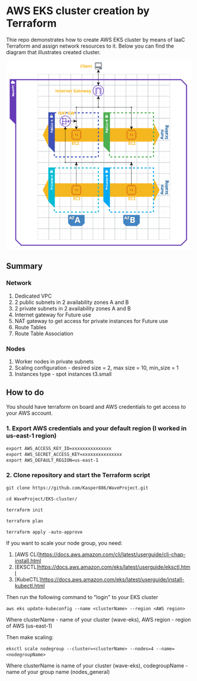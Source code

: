 # AWS EKS cluster creation by Terraform
Thie repo demonstrates how to create AWS EKS cluster by means of IaaC Terraform and assign network resources to it. Below you can find the diagram that illustrates created cluster.

![Image alt](https://github.com/Kasper886/WaveProject/blob/master/EKS-Cluster/files/diagram.png)

## Summary
### Network
1. Dedicated VPC
2. 2 public subnets in 2 availability zones A and B
3. 2 private subnets in 2 availability zones A and B
4. Internet gateway for Future use
5. NAT gateway to get access for private instances for Future use
6. Route Tables
7. Route Table Association

### Nodes
1. Worker nodes in private subnets
2. Scaling configuration - desired size = 2, max size = 10, min_size = 1
3. Instances type - spot instances t3.small

## How to do
You should have terraform on board and AWS credentials to get access to your AWS account.
### 1. Export AWS credentials and your default region (I worked in us-east-1 region)
```
export AWS_ACCESS_KEY_ID=xxxxxxxxxxxxxxx
export AWS_SECRET_ACCESS_KEY=xxxxxxxxxxxxxxx
export AWS_DEFAULT_REGION=us-east-1
```
### 2. Clone repository and start the Terraform script
```
git clone https://github.com/Kasper886/WaveProject.git
```
```
cd WaveProject/EKS-cluster/
```
```
terraform init
```
```
terraform plan
```
```
terraform apply -auto-approve
```
If you want to scale your node group, you need:
1. [AWS CLI]https://docs.aws.amazon.com/cli/latest/userguide/cli-chap-install.html
2. [EKSCTL]https://docs.aws.amazon.com/eks/latest/userguide/eksctl.html
3. [KubeCTL]https://docs.aws.amazon.com/eks/latest/userguide/install-kubectl.html

Then run the following command to "login" to your EKS cluster
```
aws eks update-kubeconfig --name <clusterName> --region <AWS region>
```
Where clusterName - name of your cluster (wave-eks), AWS region - region of AWS (us-east-1)

Then make scaling:
```
eksctl scale nodegroup --cluster=<clusterName> --nodes=4 --name=<nodegroupName>
```
Where clusterName is name of your cluster (wave-eks), codegroupName - name of your group name (nodes_general)
